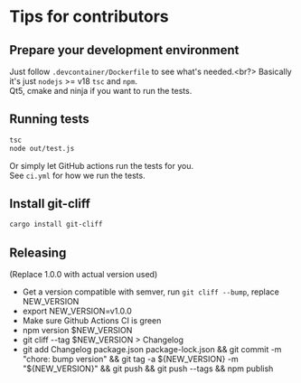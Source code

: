 # Tips for contributors

## Prepare your development environment

Just follow `.devcontainer/Dockerfile` to see what's needed.<br?>
Basically it's just `nodejs` >= v18 `tsc` and `npm`. <br>
Qt5, cmake and ninja if you want to run the tests.


## Running tests

```bash
tsc
node out/test.js
```

Or simply let GitHub actions run the tests for you.<br>
See `ci.yml` for how we run the tests.

## Install git-cliff

```bash
cargo install git-cliff
```

## Releasing

(Replace 1.0.0 with actual version used)
- Get a version compatible with semver, run `git cliff --bump`, replace NEW_VERSION
- export NEW_VERSION=v1.0.0
- Make sure Github Actions CI is green
- npm version $NEW_VERSION
- git cliff --tag $NEW_VERSION > Changelog
- git add Changelog package.json package-lock.json && git commit -m "chore: bump version" && git tag -a ${NEW_VERSION} -m "${NEW_VERSION}" && git push && git push --tags && npm publish
